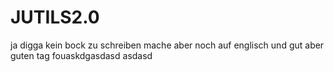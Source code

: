 # JUTILS2.0
ja digga kein bock zu schreiben mache aber noch auf englisch und gut aber guten tag fouaskdgasdasd
asdasd
